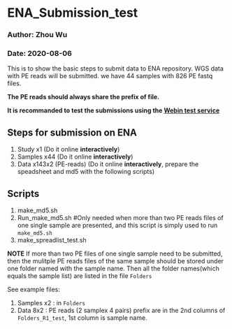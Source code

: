 # ENA_Submission_test

### Author: Zhou Wu
### Date: 2020-08-06

This is to show the basic steps to submit data to ENA repository.
WGS data with PE reads will be submitted. we have 44 samples with 826 PE fastq files. 

**The PE reads should always share the prefix of file.**

**It is recommanded to test the submissions using the [Webin test service](https://ena-docs.readthedocs.io/en/latest/submit/general-guide/interactive.html?highlight=TEST#production-and-test-services)**

## Steps for submission on ENA
1.	Study  x1 (Do it online **interactively**)
2.	Samples  x44 (Do it online **interactively**)
3.	Data  x143x2 (PE-reads) (Do it online **interactively**, prepare the speadsheet and md5 with the following scripts)

## Scripts
1.  make_md5.sh 
2.  Run_make_md5.sh  #Only needed when more than two PE reads files of one single sample are presented, and this script is simply used to run `make_md5.sh`
3.  make_spreadlist_test.sh

**NOTE** If more than two PE files of one single sample need to be submitted, then the mulitple PE reads files of the same sample should be stored under one folder named with the sample name. Then all the folder names(which equals the sample list) are listed in the file `Folders`

See example files: 

1. Samples x2 : in `Folders`
2. Data 8x2 : PE reads (2 samplex 4 pairs) prefix are in the 2nd columns of `Folders_R1_test`, 1st column is sample name.
